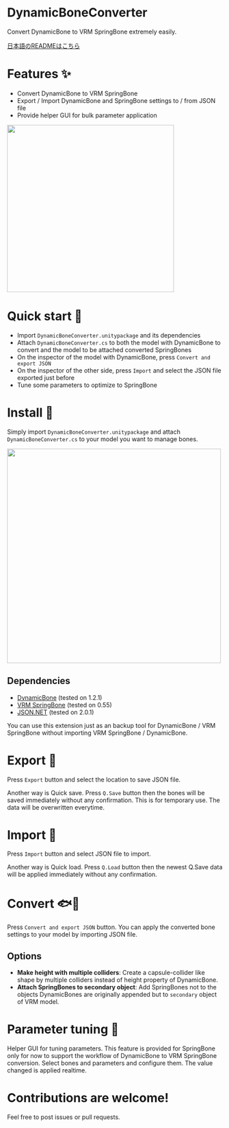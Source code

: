 # DynamicBoneConverter

Convert DynamicBone to VRM SpringBone extremely easily.

[日本語のREADMEはこちら](https://github.com/uezo/DynamicBoneConverter/blob/master/README.ja.md)

# Features ✨

- Convert DynamicBone to VRM SpringBone
- Export / Import DynamicBone and SpringBone settings to / from JSON file
- Provide helper GUI for bulk parameter application

<img src="https://uezo.blob.core.windows.net/github/dynamicboneconverter/inspector.png" width="390">

# Quick start 🚀

- Import `DynamicBoneConverter.unitypackage` and its dependencies
- Attach `DynamicBoneConverter.cs` to both the model with DynamicBone to convert and the model to be attached converted SpringBones
- On the inspector of the model with DynamicBone, press `Convert and export JSON`
- On the inspector of the other side, press `Import` and select the JSON file exported just before
- Tune some parameters to optimize to SpringBone


# Install 🎁

Simply import `DynamicBoneConverter.unitypackage` and attach `DynamicBoneConverter.cs` to your model you want to manage bones.

<img src="https://uezo.blob.core.windows.net/github/dynamicboneconverter/attach.png" width="500">


## Dependencies

- [DynamicBone](https://assetstore.unity.com/packages/tools/animation/dynamic-bone-16743) (tested on 1.2.1)
- [VRM SpringBone](https://github.com/vrm-c/UniVRM/releases) (tested on 0.55)
- [JSON.NET](https://assetstore.unity.com/packages/tools/input-management/json-net-for-unity-11347?locale=ja-JP) (tested on 2.0.1)

You can use this extension just as an backup tool for DynamicBone / VRM SpringBone without importing VRM SpringBone / DynamicBone.


# Export 🚛

Press `Export` button and select the location to save JSON file.

Another way is Quick save. Press `Q.Save` button then the bones will be saved immediately without any confirmation. This is for temporary use. The data will be overwritten everytime.


# Import 🚢

Press `Import` button and select JSON file to import.

Another way is Quick load. Press `Q.Load` button then the newest Q.Save data will be applied immediately without any confirmation.


# Convert 🐟🍣

Press `Convert and export JSON` button. You can apply the converted bone settings to your model by importing JSON file.


## Options

- **Make height with multiple colliders**: Create a capsule-collider like shape by multiple colliders instead of height property of DynamicBone.
- **Attach SpringBones to secondary object**: Add SpringBones not to the objects DynamicBones are originally appended but to `secondary` object of VRM model.


# Parameter tuning 🧂

Helper GUI for tuning parameters. This feature is provided for SpringBone only for now to support the workflow of DynamicBone to VRM SpringBone conversion. Select bones and parameters and configure them. The value changed is applied realtime.


# Contributions are welcome!

Feel free to post issues or pull requests.


